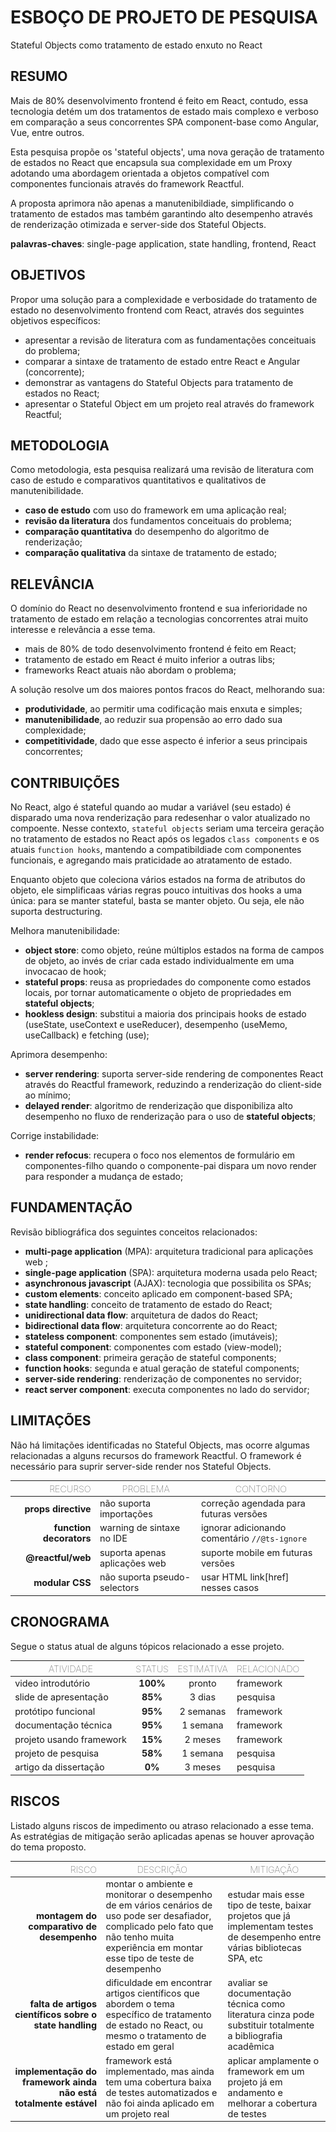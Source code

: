 <style>
@import url(./index.css);
@import url(../overview.css);
@import url(../readme/overview.css);
</style>

# **ESBOÇO DE PROJETO DE PESQUISA**

<p subtitle>Stateful Objects como tratamento de estado enxuto no React</p>

## RESUMO

Mais de 80% desenvolvimento frontend é feito em React, contudo, essa tecnologia detém um dos tratamentos de estado mais complexo e verboso em comparação a seus concorrentes SPA component-base como Angular, Vue, entre outros.

Esta pesquisa propõe os 'stateful objects', uma nova geração de tratamento de estados no React que encapsula sua complexidade em um Proxy adotando uma abordagem orientada a objetos compatível com componentes funcionais através do framework Reactful.

A proposta aprimora não apenas a manutenibildiade, simplificando o tratamento de estados mas também garantindo alto desempenho através de renderização otimizada e server-side dos Stateful Objects.

**palavras-chaves**: single-page application, state handling, frontend, React

## OBJETIVOS

Propor uma solução para a complexidade e verbosidade do tratamento de estado no desenvolvimento frontend com React, através dos seguintes objetivos específicos:

- apresentar a revisão de literatura com as fundamentações conceituais do problema;
- comparar a sintaxe de tratamento de estado entre React e Angular (concorrente);
- demonstrar as vantagens do Stateful Objects para tratamento de estados no React;
- apresentar o Stateful Object em um projeto real através do framework Reactful;

## METODOLOGIA

Como metodologia, esta pesquisa realizará uma revisão de literatura com caso de estudo e comparativos quantitativos e qualitativos de manutenibilidade.

- **caso de estudo** com uso do framework em uma aplicação real;
- **revisão da literatura** dos fundamentos conceituais do problema;
- **comparação quantitativa** do desempenho do algoritmo de renderização;
- **comparação qualitativa** da sintaxe de tratamento de estado;

## RELEVÂNCIA

O domínio do React no desenvolvimento frontend e sua inferioridade no tratamento de estado em relação a tecnologias concorrentes atrai muito interesse e relevância a esse tema.

- mais de 80% de todo desenvolvimento frontend é feito em React;
- tratamento de estado em React é muito inferior a outras libs;
- frameworks React atuais não abordam o problema;

A solução resolve um dos maiores pontos fracos do React, melhorando sua: 

* **produtividade**, ao permitir uma codificação mais enxuta e simples; 
* **manutenibilidade**, ao reduzir sua propensão ao erro dado sua complexidade; 
* **competitividade**, dado que esse aspecto é inferior a seus principais concorrentes;

## CONTRIBUIÇÕES

No React, algo é stateful quando ao mudar a variável (seu estado) é disparado uma nova renderização para redesenhar o valor atualizado no compoente. Nesse contexto,  `stateful objects` seriam uma terceira geração no tratamento de estados no React após os legados `class components` e os atuais `function hooks`, mantendo a compatibildiade com componentes funcionais, e agregando mais praticidade ao atratamento de estado.

Enquanto objeto que coleciona vários estados na forma de atributos do objeto, ele simplificaas várias regras pouco intuitivas dos hooks a uma única: para se manter stateful, basta se manter objeto. Ou seja, ele não suporta destructuring.

Melhora manutenibilidade:

* **object store**: como objeto, reúne múltiplos estados na forma de campos de objeto, ao invés de criar cada estado individualmente em uma invocacao de hook;
* **stateful props**: reusa as propriedades do componente como estados locais, por tornar automaticamente o objeto de propriedades em **stateful objects**;
* **hookless design**: substitui a maioria dos principais hooks de estado (useState, useContext e useReducer), desempenho (useMemo, useCallback) e fetching (use);

Aprimora desempenho:

* **server rendering**: suporta server-side rendering de componentes React através do Reactful framework, reduzindo a renderização do client-side ao mínimo;
* **delayed render**: algoritmo de renderização que disponibiliza alto desempenho no fluxo de renderização para o uso de  **stateful objects**;

Corrige instabilidade:

* **render refocus**: recupera o foco nos elementos de formulário em componentes-filho quando o componente-pai dispara um novo render para responder a mudança de estado;

## FUNDAMENTAÇÃO

Revisão bibliográfica dos seguintes conceitos relacionados:

* **multi-page application** (MPA): arquitetura tradicional para aplicações web ;
* **single-page application** (SPA): arquitetura moderna usada pelo React;
* **asynchronous javascript** (AJAX): tecnologia que possibilita os SPAs;
* **custom elements**: conceito aplicado em component-based SPA;
* **state handling**: conceito de tratamento de estado do React;
* **unidirectional data flow**: arquitetura de dados do React;
* **bidirectional data flow**: arquitetura concorrente ao do React;
* **stateless component**: componentes sem estado (imutáveis);
* **stateful component**: componentes com estado (view-model);
* **class component**: primeira geração de stateful components;
* **function hooks**: segunda e atual geração de stateful components;
* **server-side rendering**: renderização de componentes no servidor;
* **react server component**: executa componentes no lado do servidor;

## LIMITAÇÕES

Não há limitações identificadas no Stateful Objects, mas ocorre algumas relacionadas a alguns recursos do framework Reactful. O framework é necessário para suprir server-side render nos Stateful Objects. 

<style>
   table { zoom: 0.9 }
   table th { font-weight:100 }
</style>

| RECURSO | PROBLEMA | CONTORNO |
|-:|-|-|
| **props directive** | não suporta importações | correção agendada para futuras versões |
| **function decorators** | warning de sintaxe no IDE | ignorar adicionando comentário `//@ts-ignore` |
| **@reactful/web** | suporta apenas aplicações web | suporte mobile em futuras versões |
| **modular CSS** | não suporta pseudo-selectors | usar HTML link[href] nesses casos |


## CRONOGRAMA 

Segue o status atual de alguns tópicos relacionado a esse projeto.

| ATIVIDADE                |  STATUS  | ESTIMATIVA | RELACIONADO |
| ------------------------ | :------: | :--------: | ----------- |
| video introdutório       | **100%** |   pronto   | framework   |
| slide de apresentação    | **85%**  |   3 dias   | pesquisa    |
| protótipo funcional      | **95%**  | 2 semanas  | framework   |
| documentação técnica     | **95%**  |  1 semana  | framework   |
| projeto usando framework | **15%**  |  2 meses   | framework   |
| projeto de pesquisa      | **58%**  |  1 semana  | pesquisa    |
| artigo da dissertação    |  **0%**  |  3 meses   | pesquisa    |

## RISCOS

Listado alguns riscos de impedimento ou atraso relacionado a esse tema. As estratégias de mitigação serão aplicadas apenas se houver aprovação do tema proposto.

| RISCO | DESCRIÇÃO | MITIGAÇÃO |
|-:|-|-|
| **montagem do comparativo de desempenho** | montar o ambiente e monitorar o desempenho de em vários cenários de uso pode ser desafiador, complicado pelo fato que não tenho muita experiência em montar esse tipo de teste de desempenho | estudar mais esse tipo de teste, baixar projetos que já implementam testes de desempenho entre várias bibliotecas SPA, etc |
| **falta de artigos científicos sobre o state handling** | dificuldade em encontrar artigos científicos que abordem o tema específico de tratamento de estado no React, ou mesmo o tratamento de estado em geral | avaliar se documentação técnica como literatura cinza pode substituir totalmente a bibliografia acadêmica |
| **implementação do framework ainda não está totalmente estável** | framework está implementado, mas ainda tem uma cobertura baixa de testes automatizados e não foi ainda aplicado em um projeto real | aplicar amplamente o framework em um projeto já em andamento e melhorar a cobertura de testes |

<br><br>
